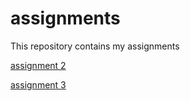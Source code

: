# assignments
This repository contains my assignments

[assignment 2](https://github.com/marisadegelder/assignments/blob/master/assignment2%20(2)%20(1).ipynb)

[assignment 3](https://github.com/marisadegelder/assignments/blob/master/assignment3%20(1).ipynb)
